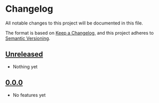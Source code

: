 # Changelog

All notable changes to this project will be documented in this file.

The format is based on [Keep a Changelog](https://keepachangelog.com/en/1.0.0/),
and this project adheres to [Semantic Versioning](https://semver.org/spec/v2.0.0.html).

## [Unreleased]

- Nothing yet

## [0.0.0]

- No features yet

[Unreleased]: https://github.com/blakeNaccarato/matlab_python_interop/compare/0.0.0...HEAD
[0.0.0]: https://github.com/blakeNaccarato/matlab_python_interop/releases/tag/0.0.0
